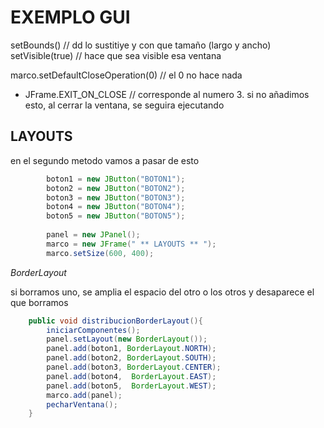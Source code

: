 # EXEMPLO GUI
setBounds() // dd lo sustitiye y con que tamaño (largo y ancho)
setVisible(true) // hace que sea visible esa ventana

marco.setDefaultCloseOperation(0) // el 0 no hace nada

* JFrame.EXIT_ON_CLOSE // corresponde al numero 3.
si no añadimos esto, al cerrar la ventana, se seguira ejecutando

## LAYOUTS
en el segundo metodo vamos a pasar de esto
```java
        boton1 = new JButton("BOTON1");
        boton2 = new JButton("BOTON2");
        boton3 = new JButton("BOTON3");
        boton4 = new JButton("BOTON4");
        boton5 = new JButton("BOTON5");
        
        panel = new JPanel();
        marco = new JFrame(" ** LAYOUTS ** ");
        marco.setSize(600, 400);
```

_BorderLayout_

si borramos uno, se amplia el espacio del otro o los otros y desaparece el que borramos

```java
    public void distribucionBorderLayout(){
        iniciarComponentes();
        panel.setLayout(new BorderLayout());
        panel.add(boton1, BorderLayout.NORTH);
        panel.add(boton2, BorderLayout.SOUTH);
        panel.add(boton3, BorderLayout.CENTER);
        panel.add(boton4,  BorderLayout.EAST);
        panel.add(boton5,  BorderLayout.WEST);
        marco.add(panel);
        pecharVentana();
    }
```
